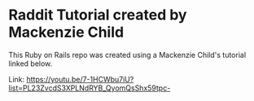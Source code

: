 # Raddit Tutorial created by Mackenzie Child

This Ruby on Rails repo was created using a Mackenzie Child's tutorial linked below.

Link: https://youtu.be/7-1HCWbu7iU?list=PL23ZvcdS3XPLNdRYB_QyomQsShx59tpc-